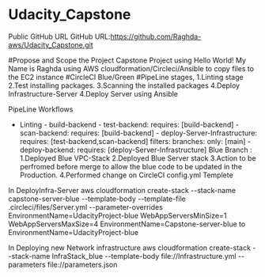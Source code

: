 # Udacity_Capstone

Public GitHub URL 
GitHub URL:https://github.com/Raghda-aws/Udacity_Capstone.git


#Propose and Scope the Project
Capstone Project using Hello World! My Name is Raghda using AWS cloudformation/Circleci/Ansible to copy files to the EC2 instance 
#CircleCI Blue/Green
#PipeLine stages,
1.Linting stage
2.Test installing packages.
3.Scanning the installed packages
4.Deploy Infrastructure-Server
4.Deploy Server using Ansible


PipeLine Workflows
- Linting
      - build-backend
      - test-backend:
          requires: [build-backend]
      - scan-backend:
          requires: [build-backend]
      - deploy-Server-Infrastructure:
          requires: [test-backend,scan-backend]
          filters:
            branches:
              only: [main]
      - deploy-backend:
          requires: [deploy-Server-Infrastructure]
Blue Branch :
1.Deployed Blue VPC-Stack
2.Deployed Blue Server stack
3.Action to be perfromed before merge to allow the blue code to be updated in the Production.
4.Performed change on CircleCI config.yml Templete

In DeployInfra-Server
aws cloudformation create-stack --stack-name capstone-server-blue --template-body --template-file .circleci/files/Server.yml --parameter-overrides EnvironmentName=UdacityProject-blue WebAppServersMinSize=1 WebAppServersMaxSize=4
EnvironmentName=Capstone-server-blue to EnvironmentName=UdacityProject-blue

In Deploying new Network infrastructure
aws cloudformation create-stack --stack-name InfraStack_blue --template-body file://Infrastructure.yml --parameters file://parameters.json
